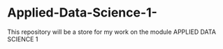 # Applied-Data-Science-1-
This repository will be a store for my work on the module APPLIED DATA SCIENCE 1
